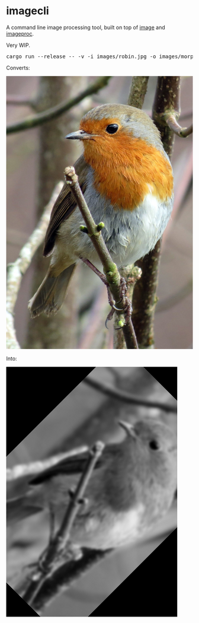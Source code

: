 imagecli
====

A command line image processing tool, built on top of [image](https://github.com/image-rs/image) and [imageproc](https://github.com/image-rs/imageproc).

Very WIP.

<pre>
cargo run --release -- -v -i images/robin.jpg -o images/morphed.png -p 'gray > gaussian 10.0 > scale 0.3 > rotate 45'
</pre>

Converts:

<img src="images/robin.jpg" alt="Input"/>

Into:

<img src="images/morphed.png" alt="Output"/>
